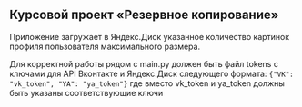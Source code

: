 ## Курсовой проект «Резервное копирование»

Приложение загружает в Яндекс.Диск указанное количество картинок профиля пользователя максимального размера.

Для корректной работы рядом с main.py должен быть файл tokens с ключами для API Вконтакте и Яндекс.Диск следующего формата:
`{"VK": "vk_token", "YA": "ya_token"}`
где вместо vk_token и ya_token должны быть указаны соответствующие ключи
